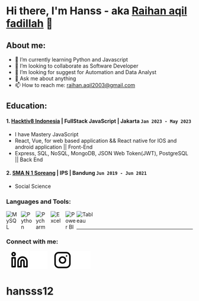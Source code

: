 # Hi there, I'm Hanss - aka [Raihan aqil fadillah](https://personal-portfolio-hans.web.app/) 👋
## About me:
- 🌱 I’m currently learning Python and Javascript
- 👯 I’m looking to collaborate as Software Developer
- 🤔 I’m looking for suggest for Automation and Data Analyst
- 💬 Ask me about anything
- 📫 How to reach me: raihan.aqil2003@gmail.com

## Education:

#### 1. [Hacktiv8 Indonesia](https://www.hacktiv8.com/) | FullStack JavaScript | Jakarta `Jan 2023 - May 2023`
   - I have Mastery JavaScript 
   - React, Vue, for web based application && React native for IOS and android application || Front-End
   - Express, SQL, NoSQL, MongoDB, JSON Web Token(JWT), PostgreSQL || Back End
 #### 2. [SMA N 1 Soreang](https://smanegeri1soreang.sch.id/) | IPS | Bandung `Jun 2019 - Jun 2021`
   - Social Science

### Languages and Tools:

[<img align="left" alt="MySQL" width="30px" src="https://cdn.jsdelivr.net/gh/devicons/devicon/icons/mysql/mysql-original.svg" style="padding-right:10px;" />][webdev]
[<img align="left" alt="Python" width="30px" src="https://upload.wikimedia.org/wikipedia/commons/thumb/c/c3/Python-logo-notext.svg/110px-Python-logo-notext.svg.png?20100317150552" style="padding-right:10px;" />][webdev]
[<img align="left" alt="Pycharm" width="30px" src="https://upload.wikimedia.org/wikipedia/commons/thumb/1/1d/PyCharm_Icon.svg/220px-PyCharm_Icon.svg.png" style="padding-right:10px;" />][webdev]
[<img align="left" alt="Excel" width="30px" src="https://is2-ssl.mzstatic.com/image/thumb/Purple126/v4/a8/fd/5a/a8fd5a84-c6f1-355f-3b9f-6e86598efaa3/XCEL.png/1200x630bb.png" style="padding-right:10px;" />][webdev]
[<img align="left" alt="Power BI" width="30px" src="https://powerbi.microsoft.com/pictures/application-logos/svg/powerbi.svg" style="padding-right:0px;" />][webdev]
[<img align="left" alt="Tableau" width="50px" src="https://logos-world.net/wp-content/uploads/2021/10/Tableau-Symbol.png" style="padding-right:10px;" />][webdev]

<br />
<br />

---
### Connect with me:

&nbsp;&nbsp;
[![website](./img/linkedin-light.svg)](https://www.linkedin.com/in/raihan-aqil-fadillah#gh-light-mode-only)
[![website](./img/linkedin-dark.svg)](https://www.linkedin.com/in/raihan-aqil-fadillah#gh-dark-mode-only)
&nbsp;&nbsp;
[![website](./img/instagram-light.svg)](https://www.instagram.com/raihann__12#gh-light-mode-only)
[![website](./img/instagram-dark.svg)](https://www.instagram.com/raihann__12#gh-dark-mode-only)



[webdev]: https://github.com/hansss12/hansss12

# hansss12
